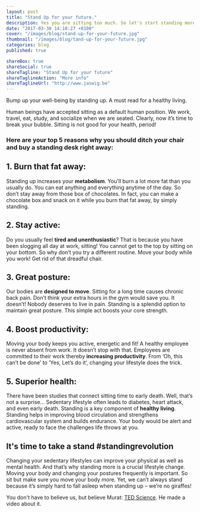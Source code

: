 ```yaml
---
layout: post
title: "Stand Up for your future."
description: Yes you are sitting too much. So let's start standing more!
date: "2017-03-30 14:10:27 +0100"
cover: "/images/blog/stand-up-for-your-future.jpg"
thumbnail: "/images/blog/tand-up-for-your-future.jpg"
categories: blog
published: true

shareBox: true
shareSocial: true
shareTagline: "Stand Up for your future"
shareTaglineAction: "More info"
shareTaglineUrl: "http://www.jaswig.be"
---
```


Bump up your well-being by standing up. A must read for a healthy living.
<!--more-->
Human beings have accepted sitting as a default human position. We work, travel, eat, study, and socialize when we are seated. Clearly, now it’s time to break your bubble.  Sitting is not good for your health, period!

### Here are your top 5 reasons why you should ditch your chair and buy a standing desk right away:

## 1. Burn that fat away:

Standing up increases your **metabolism**. You’ll burn a lot more fat than you usually do. You can eat anything and everything anytime of the day. So don’t stay away from those box of chocolates. In fact, you can make a chocolate box and snack on it while you burn that fat away, by simply standing.

## 2. Stay active:

Do you usually feel **tired and unenthusiastic**? That is because you have been slogging all day at work, sitting! You cannot get to the top by sitting on your bottom. So why don’t you try a different routine. Move your body while you work! Get rid of that dreadful chair. 

## 3. Great posture:

Our bodies are **designed to move**. Sitting for a long time causes chronic back pain. Don’t think your extra hours in the gym would save you. It doesn’t! Nobody deserves to live in pain. Standing is a splendid option to maintain great posture. This simple act boosts your core strength. 

## 4. Boost productivity:

Moving your body keeps you active, energetic and fit! A healthy employee is never absent from work. It doesn’t stop with that. Employees are committed to their work thereby **increasing productivity**. From ‘Oh, this can’t be done’ to ‘Yes, Let’s do it’, changing your lifestyle does the trick.

## 5. Superior health:

There have been studies that connect sitting time to early death. Well, that’s not a surprise… Sedentary lifestyle often leads to diabetes, heart attack, and even early death. Standing is a key component of **healthy living**. Standing helps in improving blood circulation and strengthens cardiovascular system and builds endurance. Your body would be alert and active, ready to face the challenges life throws at you.

## It's time to take a stand **#standingrevolution**
Changing your sedentary lifestyles can improve your physical as well as mental health. And that’s why standing more is a crucial lifestyle change. Moving your body and changing your postures frequently is important. So sit but make sure you move your body more. Yet, we can’t always stand because it’s simply hard to fall asleep when standing up – we’re no giraffes! 

You don't have to believe us, but believe Murat: [TED Science](https://www.youtube.com/watch?v=wUEl8KrMz14).  He made a video about it.


